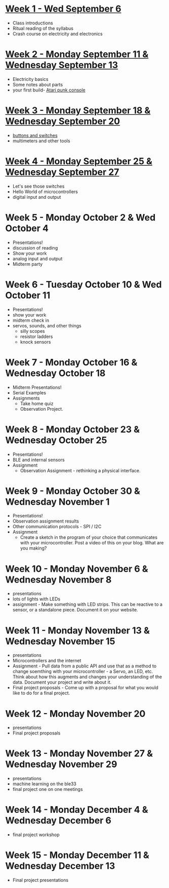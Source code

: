# [Week 1 - Wed September 6](week1.md)
* Class introductions
* Ritual reading of the syllabus
* Crash course on electricity and electronics

# [Week 2 - Monday September 11 & Wednesday September 13](week2/main.md)
* Electricity basics
* Some notes about parts
* your first build- [Atari punk console](/week2/apc.md)

# [Week 3 - Monday September 18 & Wednesday September 20](week3/main.md)
* [buttons and switches](switches.md)
* multimeters and other tools

# [Week 4 - Monday September 25 & Wednesday September 27](week4/main.md)
* Let's see those switches
* Hello World of microcontrollers
* digital input and output

# Week 5 - Monday October 2 & Wed October 4
* Presentations!
* discussion of reading
* Show your work
* analog input and output
* Midterm party

# Week 6 - Tuesday October 10 & Wed October 11
* Presentations!
* show your work
* midterm check in
* servos, sounds, and other things
  * silly scopes
  * resistor ladders
  * knock sensors

# Week 7 - Monday October 16 & Wednesday October 18
* Midterm Presentations!
* Serial Examples
* Assignments
  * Take home quiz
  * Observation Project.
 
# Week 8 - Monday October 23 & Wednesday October 25
* Presentations!
* BLE and internal sensors
* Assignment
  * Observation Assignment - rethinking a physical interface.

# Week 9 - Monday October 30 & Wednesday November 1
* Presentations!
* Observation assignment results
* Other communication protocols - SPI / I2C
* Assignment
  * Create a sketch in the program of your choice that communicates with your microcontroller. Post a video of this on your blog. What are you making?
 
# Week 10 - Monday November 6 & Wednesday November 8
* presentations
* lots of lights with LEDs
* assignment - Make something with LED strips. This can be reactive to a sensor, or a standalone piece. Document it on your website.

# Week 11 - Monday November 13 & Wednesday November 15
* presentations
* Microcontrollers and the internet
* Assignment - Pull data from a public API and use that as a method to change soemthing with your microcontroller - a Servo, an LED, etc. Think about how this augments and changes your understanding of the data. Document your project and write about it. 
* Final project proposals - Come up with a proposal for what you would like to do for a final project. 

# Week 12 - Monday November 20 
* presentations
* Final project proposals

# Week 13 - Monday November 27 & Wednesday November 29
* presentations
* machine learning on the ble33
* final project one on one meetings

# Week 14 - Monday December 4 & Wednesday December 6
* final project workshop

# Week 15 - Monday December 11 & Wednesday December 13
* Final project presentations
